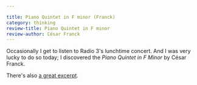 ```yaml
---

title: Piano Quintet in F minor (Franck)
category: thinking
review-title: Piano Quintet in F minor
review-author: César Franck
---
```


Occasionally I get to listen to Radio 3's lunchtime concert. And I was very lucky to do so today; I discovered the _Piano Quintet in F Minor_ by César Franck.

There's also [a great excerpt](http://www.pristineclassical.com/LargeWorks/Chamber/PACM023.php).

